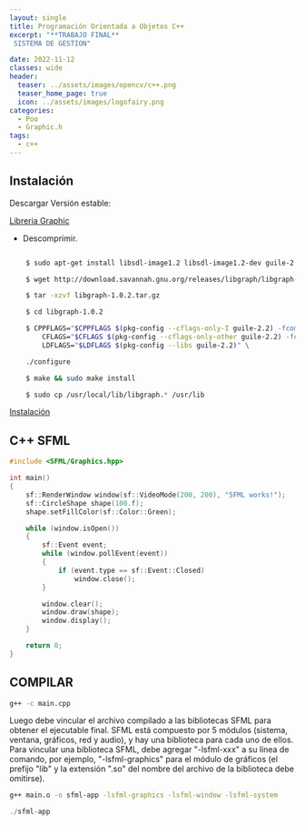 ```yaml
---
layout: single
title: Programación Orientada a Objetos C++
excerpt: "**TRABAJO FINAL**
 SISTEMA DE GESTION"

date: 2022-11-12
classes: wide
header:
  teaser: ../assets/images/opencv/c++.png
  teaser_home_page: true
  icon: ../assets/images/logofairy.png
categories:
  - Poo 
  - Graphic.h
tags:  
  - c++
---
```



## Instalación   

Descargar Versión estable:

[Libreria Graphic](http://download.savannah.gnu.org/releases/libgraph/)

- Descomprimir. 


```bash 

    $ sudo apt-get install libsdl-image1.2 libsdl-image1.2-dev guile-2.2 guile-2.2-dev 

    $ wget http://download.savannah.gnu.org/releases/libgraph/libgraph-1.0.2.tar.gz

    $ tar -xzvf libgraph-1.0.2.tar.gz

    $ cd libgraph-1.0.2

    $ CPPFLAGS="$CPPFLAGS $(pkg-config --cflags-only-I guile-2.2) -fcommon" \
        CFLAGS="$CFLAGS $(pkg-config --cflags-only-other guile-2.2) -fcommon" \
        LDFLAGS="$LDFLAGS $(pkg-config --libs guile-2.2)" \

    ./configure

    $ make && sudo make install

    $ sudo cp /usr/local/lib/libgraph.* /usr/lib

```

[Instalación](https://www.sfml-dev.org/tutorials/2.5/start-linux.php)

## C++ SFML

```c++
#include <SFML/Graphics.hpp>

int main()
{
    sf::RenderWindow window(sf::VideoMode(200, 200), "SFML works!");
    sf::CircleShape shape(100.f);
    shape.setFillColor(sf::Color::Green);

    while (window.isOpen())
    {
        sf::Event event;
        while (window.pollEvent(event))
        {
            if (event.type == sf::Event::Closed)
                window.close();
        }

        window.clear();
        window.draw(shape);
        window.display();
    }

    return 0;
}

```

## COMPILAR

```bash
g++ -c main.cpp 

```
Luego debe vincular el archivo compilado a las bibliotecas SFML para obtener el ejecutable final. SFML está compuesto por 5 módulos (sistema, ventana, gráficos, red y audio), y hay una biblioteca para cada uno de ellos. Para vincular una biblioteca SFML, debe agregar "-lsfml-xxx" a su línea de comando, por ejemplo, "-lsfml-graphics" para el módulo de gráficos (el prefijo "lib" y la extensión ".so" del nombre del archivo de la biblioteca debe omitirse).


```bash
g++ main.o -o sfml-app -lsfml-graphics -lsfml-window -lsfml-system

```

```c++
./sfml-app

```


